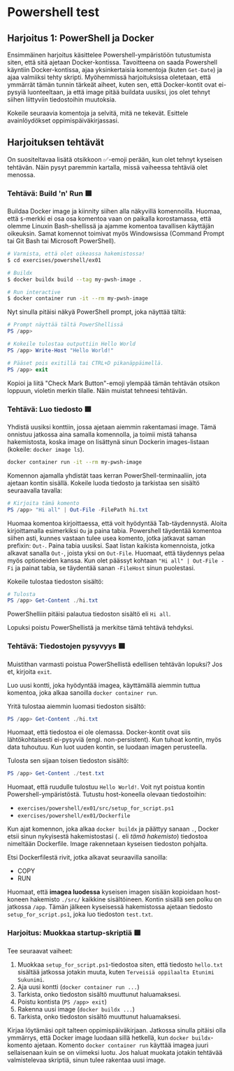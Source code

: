 # Powershell test

## Harjoitus 1: PowerShell ja Docker

Ensimmäinen harjoitus käsittelee Powershell-ympäristöön tutustumista siten, että sitä ajetaan Docker-kontissa. Tavoitteena on saada Powershell käyntiin Docker-kontissa, ajaa yksinkertaisia komentoja (kuten `Get-Date`) ja ajaa valmiiksi tehty skripti. Myöhemmissä harjoituksissa oletetaan, että ymmärrät tämän tunnin tärkeät aiheet, kuten sen, että Docker-kontit ovat ei-pysyiä luonteeltaan, ja että image pitää buildata uusiksi, jos olet tehnyt siihen liittyviin tiedostoihin muutoksia.

Kokeile seuraavia komentoja ja selvitä, mitä ne tekevät. Esittele avainlöydökset oppimispäiväkirjassasi.

## Harjoituksen tehtävät

On suositeltavaa lisätä otsikkoon ✅-emoji perään, kun olet tehnyt kyseisen tehtävän. Näin pysyt paremmin kartalla, missä vaiheessa tehtäviä olet menossa. 

### Tehtävä: Build 'n' Run 🟪

Buildaa Docker image ja kiinnity siihen alla näkyvillä komennoilla. Huomaa, että `$`-merkki ei osa osa komentoa vaan on paikalla korostamassa, että olemme Linuxin Bash-shellissä ja ajamme komentoa tavallisen käyttäjän oikeuksin. Samat komennot toimivat myös Windowsissa (Command Prompt tai Git Bash tai Microsoft PowerShell).

```bash
# Varmista, että olet oikeassa hakemistossa!
$ cd exercises/powershell/ex01

# Buildx
$ docker buildx build --tag my-pwsh-image .

# Run interactive
$ docker container run -it --rm my-pwsh-image
```

Nyt sinulla pitäisi näkyä PowerShell prompt, joka näyttää tältä:

```powershell
# Prompt näyttää tältä PowerShellissä
PS /app>

# Kokeile tulostaa outputtiin Hello World
PS /app> Write-Host "Hello World!"

# Pääset pois exitillä tai CTRL+D pikanäppäimellä.
PS /app> exit
```

Kopioi ja liitä "Check Mark Button"-emoji ylempää tämän tehtävän otsikon loppuun, violetin merkin tilalle. Näin muistat tehneesi tehtävän.

### Tehtävä: Luo tiedosto 🟪

Yhdistä uusiksi konttiin, jossa ajetaan aiemmin rakentamasi image. Tämä onnistuu jatkossa aina samalla komennolla, ja toimii mistä tahansa hakemistosta, koska image on lisättynä sinun Dockerin images-listaan (kokeile: `docker image ls`).

```bash
docker container run -it --rm my-pwsh-image
```

Komennon ajamalla yhdistät taas kerran PowerShell-terminaaliin, jota ajetaan kontin sisällä. Kokeile luoda tiedosto ja tarkistaa sen sisältö seuraavalla tavalla:

```powershell
# Kirjoita tämä komento
PS /app> "Hi all" | Out-File -FilePath hi.txt
```

Huomaa komentoa kirjoittaessa, että voit hyödyntää Tab-täydennystä. Aloita kirjoittamalla esimerkiksi `Ou` ja paina tabia. Powershell täydentää komentoa siihen asti, kunnes vastaan tulee usea komento, jotka jatkavat saman prefixin: `Out-`. Paina tabia uusiksi. Saat listan kaikista komennoista, jotka alkavat sanalla `Out-`, joista yksi on `Out-File`. Huomaat, että täydennys pelaa myös optioneiden kanssa. Kun olet päässyt kohtaan `"Hi all" | Out-File -Fi` ja painat tabia, se täydentää sanan `-FileHost` sinun puolestasi.

Kokeile tulostaa tiedoston sisältö:

```powershell
# Tulosta
PS /app> Get-Content ./hi.txt
```

PowerShelliin pitäisi palautua tiedoston sisältö eli `Hi all`.

Lopuksi poistu PowerShellistä ja merkitse tämä tehtävä tehdyksi.

### Tehtävä: Tiedostojen pysyvyys 🟪

Muistithan varmasti poistua PowerShellistä edellisen tehtävän lopuksi? Jos et, kirjoita `exit`. 

Luo uusi kontti, joka hyödyntää imagea, käyttämällä aiemmin tuttua komentoa, joka alkaa sanoilla `docker container run`.

Yritä tulostaa aiemmin luomasi tiedoston sisältö:

```powershell
PS /app> Get-Content ./hi.txt
```

Huomaat, että tiedostoa ei ole olemassa. Docker-kontit ovat siis lähtökohtaisesti ei-pysyviä (engl. non-persistent). Kun tuhoat kontin, myös data tuhoutuu. Kun luot uuden kontin, se luodaan imagen perusteella.

Tulosta sen sijaan toisen tiedoston sisältö:

```powershell
PS /app> Get-Content ./test.txt
```

Huomaat, että ruudulle tulostuu `Hello World!`. Voit nyt poistua kontin Powershell-ympäristöstä. Tutustu host-koneella olevaan tiedostoihin:

* `exercises/powershell/ex01/src/setup_for_script.ps1`
* `exercises/powershell/ex01/Dockerfile`

Kun ajat komennon, joka alkaa `docker buildx` ja päättyy sanaan `.`, Docker etsii sinun nykyisestä hakemistostasi (`.` eli *tämä hakemisto*) tiedostoa nimeltään Dockerfile. Image rakennetaan kyseisen tiedoston pohjalta.

Etsi Dockerfilestä rivit, jotka alkavat seuraavilla sanoilla:

* COPY
* RUN

Huomaat, että **imagea luodessa** kyseisen imagen sisään kopioidaan host-koneen hakemisto `./src/` kaikkine sisältöineen. Kontin sisällä sen polku on jatkossa `/app`. Tämän jälkeen kyseisessä hakemistossa ajetaan tiedosto `setup_for_script.ps1`, joka luo tiedoston `test.txt`.

### Harjoitus: Muokkaa startup-skriptiä 🟪

Tee seuraavat vaiheet:

1. Muokkaa `setup_for_script.ps1`-tiedostoa siten, että tiedosto `hello.txt` sisältää jatkossa jotakin muuta, kuten `Terveisiä oppilaalta Etunimi Sukunimi`.
2. Aja uusi kontti (`docker container run ...`)
3. Tarkista, onko tiedoston sisältö muuttunut haluamaksesi.
4. Poistu kontista (`PS /app> exit`)
5. Rakenna uusi image (`docker buildx ...`)
6. Tarkista, onko tiedoston sisältö muuttunut haluamaksesi.

Kirjaa löytämäsi opit talteen oppimispäiväkirjaan. Jatkossa sinulla pitäisi olla ymmärrys, että Docker image luodaan sillä hetkellä, kun `docker buildx`-komento ajetaan. Komento `docker container run` käyttää imagea juuri sellaisenaan kuin se on viimeksi luotu. Jos haluat muokata jotakin tehtävää valmistelevaa skriptiä, sinun tulee rakentaa uusi image.